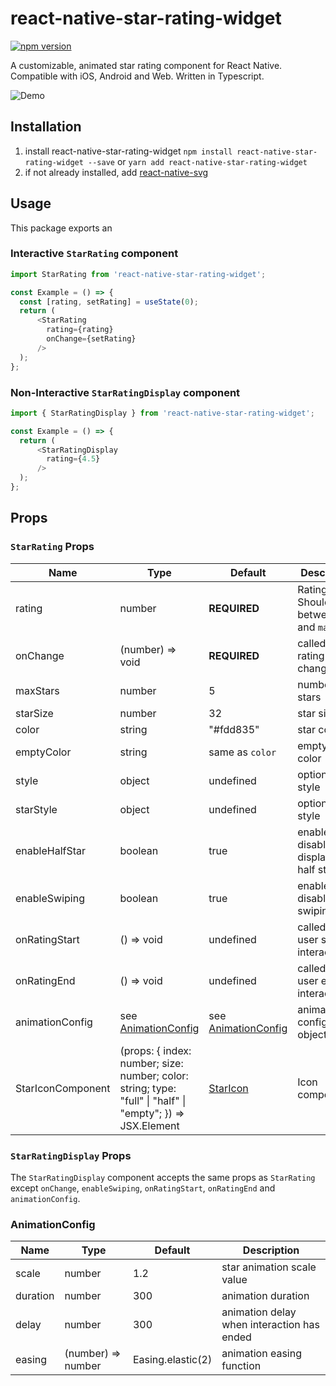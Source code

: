 # react-native-star-rating-widget

[![npm version](https://badge.fury.io/js/react-native-star-rating-widget.svg)](https://badge.fury.io/js/react-native-star-rating-widget)

A customizable, animated star rating component for React Native. Compatible with iOS, Android and Web. Written in Typescript.

![Demo](https://github.com/benediktviebahn/react-native-star-rating-widget/raw/master/media/demo.gif)

## Installation
1. install react-native-star-rating-widget
`npm install react-native-star-rating-widget --save` or `yarn add react-native-star-rating-widget`
2. if not already installed, add [react-native-svg](https://github.com/react-native-community/react-native-svg)

## Usage
This package exports an 

### Interactive `StarRating` component
```js
import StarRating from 'react-native-star-rating-widget';

const Example = () => {
  const [rating, setRating] = useState(0);
  return (
      <StarRating
        rating={rating}
        onChange={setRating}
      />
  );
};
```

### Non-Interactive `StarRatingDisplay` component
```js
import { StarRatingDisplay } from 'react-native-star-rating-widget';

const Example = () => {
  return (
      <StarRatingDisplay
        rating={4.5}
      />
  );
};
```

## Props
### `StarRating` Props
| Name              | Type                                    | Default          | Description                                           |
| ----------------- | --------------------------------------- | ---------------- | ----------------------------------------------------- |
| rating            | number                                  | **REQUIRED**     | Rating Value. Should be between 0 and `maxStars`      |
| onChange          | (number) => void                        | **REQUIRED**     | called when rating changes                            |
| maxStars          | number                                  | 5                | number of stars                                       |
| starSize          | number                                  | 32               | star size                                             |
| color             | string                                  | "#fdd835"        | star color                                            |
| emptyColor        | string                                  | same as `color`  | empty star color                                      |
| style             | object                                  | undefined        | optional style                                        |
| starStyle         | object                                  | undefined        | optional star style                                   |
| enableHalfStar    | boolean                                 | true             | enable or disable display of half stars               |
| enableSwiping     | boolean                                 | true             | enable or disable swiping                             |
| onRatingStart     | () => void                              | undefined        | called when user starts interaction                   |
| onRatingEnd       | () => void                              | undefined        | called when user ends interaction                     |
| animationConfig   | see [AnimationConfig](#animationConfig) | see [AnimationConfig](#animationConfig) | animation configuration object |
| StarIconComponent | (props: { index: number; size: number; color: string; type: "full" \| "half" \| "empty"; }) => JSX.Element | [StarIcon](https://github.com/bviebahn/react-native-star-rating-widget/blob/master/src/StarIcon.tsx)                    | Icon component                                        |

### `StarRatingDisplay` Props
The `StarRatingDisplay` component accepts the same props as `StarRating` except `onChange`, `enableSwiping`, `onRatingStart`, `onRatingEnd` and `animationConfig`.

### AnimationConfig
| Name     | Type               | Default           | Description                                |
| -------- | ------------------ | ----------------- | ------------------------------------------ |
| scale    | number             | 1.2               | star animation scale value                 |
| duration | number             | 300               | animation duration                         |
| delay    | number             | 300               | animation delay when interaction has ended |
| easing   | (number) => number | Easing.elastic(2) | animation easing function                  |
